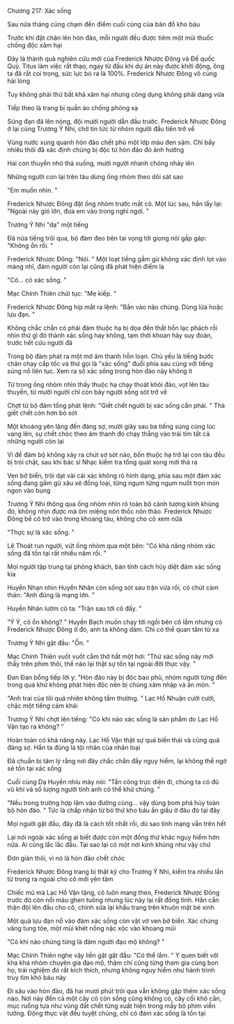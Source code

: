 




Chương 217: Xác sống


Sau nửa tháng cũng chạm đến điểm cuối cùng của bản đồ kho báu

Trước khi đặt chân lên hòn đảo, mỗi người đều được tiêm một mũi thuốc chống độc xâm hại

Đây là thành quả nghiên cứu mới của Frederick Nhược Đông và Đế quốc Quỷ. Titus làm việc rất thạo, ngay từ đầu khi dự án này được khởi động, ông ta đã rất coi trọng, sức lực bỏ ra là 100%. Frederick Nhược Đông vô cùng hài lòng

Tuy không phải thứ bất khả xâm hại nhưng công dụng không phải dạng vừa

Tiếp theo là trang bị quần áo chống phóng xạ

Súng đạn đã lên nòng, đội mười người dẫn đầu trước. Frederick Nhược Đông ở lại cùng Trương Ý Nhi, chờ tin tức từ nhóm người đầu tiên trở về

Vùng nước xung quanh hòn đảo chết phủ một lớp màu đen sậm. Chỉ bấy nhiêu thôi đã xác định chúng bị độc từ hòn đảo đó ảnh hưởng

Hai con thuyền nhỏ thả xuống, mười người nhanh chóng nhảy lên

Những người con lại trên tàu dùng ống nhòm theo dõi sát sao

"Em muốn nhìn. "

Frederick Nhược Đông đặt ống nhòm trước mắt cô. Một lúc sau, hắn lấy lại: "Ngoài này gió lớn, đưa em vào trong nghỉ ngơi. "

Trương Ý Nhi "dạ" một tiếng

Đã nửa tiếng trôi qua, bộ đàm đeo bên tai vọng tới giọng nói gấp gáp: "Không ổn rồi. "

Frederick Nhược Đông: "Nói. " Một loạt tiếng gầm gừ không xác định lọt vào màng nhĩ, đám người còn lại cũng đã phát hiện điểm lạ

"Có... có xác sống. "

Mạc Chính Thiên chửi tục: "Mẹ kiếp. "

Frederick Nhược Đông híp mắt ra lệnh: "Bắn vào não chúng. Dùng lửa hoặc lựu đạn. "

Không chắc chắn có phải đám thuộc hạ bị dọa đến thất hồn lạc phách rồi nhìn thứ gì đó thành xác sống hay không, tạm thời khoan hãy suy đoán, trước hết cứu người đã

Trong bộ đàm phát ra một mớ âm thanh hỗn loạn. Chủ yếu là tiếng bước chân chạy cấp tốc và thứ gọi là "xác sống" đuổi phía sau cùng với tiếng súng nổ liên tục. Xem ra số xác sống trong hòn đảo này không ít

Từ trong ống nhòm nhìn thấy thuộc hạ chạy thoát khỏi đảo, vọt lên tàu thuyền, từ mười người chỉ còn bảy người sống sót trở về

Chợt từ bộ đàm tổng phát lệnh: "Giết chết người bị xác sống cắn phải. " Thà giết chết còn hơn bỏ sót

Một khoảng yên lặng đến đáng sợ, mười giây sau ba tiếng súng cùng lúc vang lên, sự chết chóc theo âm thanh đó chạy thẳng vào trái tim tất cả những người còn lại

Vì để đảm bộ không xảy ra chút sơ sót nào, bốn thuộc hạ trở lại con tàu đều bị trói chặt, sau khi bác sĩ Nhạc kiểm tra tổng quát xong mới thả ra

Ven bờ biển, trôi dạt vài cái xác không rõ hình dạng, phía sau một đám xác sống đang gầm gừ xâu xé đồng loại, từng ngụm từng ngụm nuốt trọn món ngon vào bụng

Trương Ý Nhi thông qua ống nhòm nhìn rõ toàn bộ cảnh tượng kinh khủng đó, không nhịn được mà ôm miệng nôn thốc nôn tháo. Frederick Nhược Đông bế cô trở vào trong khoang tàu, không cho cô xem nữa

"Thực sự là xác sống. "

Lê Thoát run người, vứt ống nhòm qua một bên: "Có khả năng nhóm xác sống đã tồn tại rất nhiều năm rồi. "

Mọi người tập trung tại phòng khách, bàn tính cách hủy diệt đám xác sống kia

Huyền Nhạn nhìn Huyền Nhân còn sống sót sau trận vừa rồi, có chút cảm thán: "Anh đúng là mạng lớn. "

Huyền Nhân lườm cô ta: "Trận sau tới cô đấy. "

"Ý Ý, cô ổn không? " Huyền Bạch muốn chạy tới ngồi bên cô lắm nhưng có Frederick Nhược Đông ở đó, anh ta không dám. Chỉ có thể quan tâm từ xa

Trương Ý Nhi gật đầu: "Ổn. "

Mạc Chính Thiên vuốt vuốt cằm thở hắt một hơi: "Thứ xác sống này mới thấy trên phim thôi, thế nào lại thật sự tồn tại ngoài đời thực vậy. "

Đan Đan bỗng tiếp lời y: "Hòn đảo này bị độc bao phủ, nhóm người từng đến trong quá khứ không phát hiện độc nên bị chúng xâm nhập và ăn mòn. "

"Anh trai của tôi quả nhiên không tầm thường. " Lạc Hồ Nhuận cười cười, chậc một tiếng cảm khái

Trương Ý Nhi chợt lên tiếng: "Có khi nào xác sống là sản phẩm do Lạc Hồ Vận tạo ra không? "

Hoàn toàn có khả năng này. Lạc Hồ Vận thật sự quá biến thái và cũng quá đáng sợ. Hắn ta đúng là tội nhân của nhân loại

Đã chuẩn bị tâm lý rằng nơi đây chắc chắn đầy nguy hiểm, lại không thể ngờ sẽ tồn tại xác sống

Cuối cùng Dạ Huyền nhíu mày nói: "Tấn công trực diện đi, chúng ta có đủ vũ khí và số lượng người tinh anh có thể khử chúng. "

"Nếu trong trường hợp lâm vào đường cùng... vậy dùng bom phá hủy toàn bộ hòn đảo. " Tức là chấp nhận từ bỏ thứ kho báu ẩn giấu ở đâu đó tại đây

Mọi người gật đầu, đây đã là cách tốt nhất rồi, dù sao tính mạng vẫn trên hết

Lại nói ngoài xác sống ai biết được còn một đống thứ khác nguy hiểm hơn nữa. Ai cũng lắc lắc đầu. Tại sao lại có một nơi kinh khủng như vậy chứ

Đơn giản thôi, vì nó là hòn đảo chết chóc

Frederick Nhược Đông trang bị thật kỹ cho Trương Ý Nhi, kiểm tra nhiều lần từ trong ra ngoài cho cô mới yên tâm

Chiếc mũ mà Lạc Hồ Vận tặng, cô luôn mang theo, Frederick Nhược Đông trước đó còn nổi máu ghen tuông nhưng lúc này lại rất đồng tình. Hắn cẩn thận đội lên đầu cho cô, chỉnh sửa lại khẩu trang trên khuôn mặt bé xinh

Một quả lựu đạn nổ vào đám xác sống còn vật vờ ven bờ biển. Xác chúng văng tung tóe, một mùi khét nồng nặc xộc vào khoang mũi

"Có khi nào chúng từng là đám người đạo mộ không? "

Mạc Chính Thiên nghe vậy liền gật gật đầu: "Có thể lắm. " Y quen biết với kha khá nhóm chuyên gia đạo mộ, thậm chí cũng từng tham gia cùng bọn họ, trải nghiệm đó rất kích thích, nhưng không nguy hiểm như hành trình truy tìm khó báu này

Đi sâu vào hòn đảo, đã hai mươi phút trôi qua vẫn không gặp thêm xác sống nào. Nơi này đến cả một cây cỏ còn sống cũng không có, cây cối khô cằn, mục ruỗng tựa như vùng đất chết từng xuất hiện trong mấy bộ phim viễn tưởng. Động thực vật đều tuyệt chủng, chỉ có đám xác sống là tồn tại




